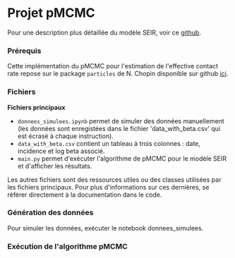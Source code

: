 # Projet pMCMC

Pour une description plus détaillée du modèle SEIR, voir ce [github](https://institutefordiseasemodeling.github.io/Documentation/general/model-seir.html). 

### Prérequis

Cette implémentation du pMCMC pour l'estimation de l'effective contact rate
repose sur le package ```particles``` de N. Chopin disponible sur github 
[ici](https://github.com/nchopin/particles). 

### Fichiers

__Fichiers principaux__
- ```donnees_simulees.ipynb``` permet de simuler des données manuellement (les données 
sont enregistées dans le fichier 'data_with_beta.csv' qui est écrasé à chaque instruction).
- ```data_with_beta.csv``` contient un tableau à trois colonnes : date, incidence et 
log beta associé.
- ```main.py``` permet d'exécuter l'algorithme de pMCMC pour le modèle SEIR et d'afficher
les résultats.

Les autres fichiers sont des ressources utiles ou des classes utilisées par les fichiers 
principaux. Pour plus d'informations sur ces dernières, se référer directement à la 
documentation dans le code.

### Génération des données

Pour simuler les données, exécuter le notebook donnees_simulees. 

### Exécution de l'algorithme pMCMC